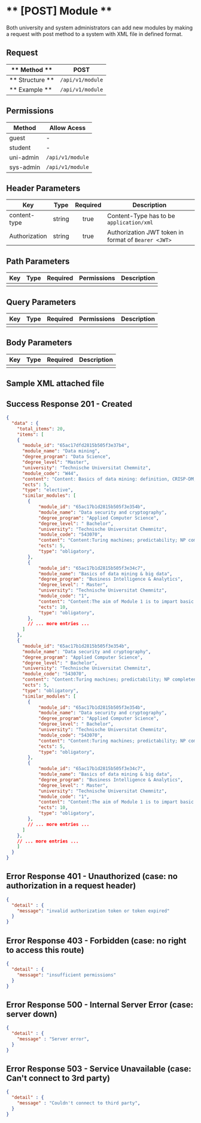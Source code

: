 # ** [POST] Module **

Both university and system administrators can add new modules by making a request with post method to a system with XML file in defined format.

## Request

| ** Method **     | POST                             |
| ---------------- | ---------------------------------|
| ** Structure **  | `/api/v1/module`                 |
| ** Example **    | `/api/v1/module`                 |

## Permissions

| Method          | Allow Acess                       |
| ----------------| ----------------------------------|
| guest           | -                                 |
| student         | -                                 |
| uni-admin       | `/api/v1/module`                  |
| sys-admin       | `/api/v1/module`                  |

## Header Parameters

| Key                 | Type       | Required  | Description                                         |
| ------------------- | :--------: | :-------: | --------------------------------------------------- |
| content-type        | string     | true      | Content-Type has to be `application/xml`           |
| Authorization       | string     | true      | Authorization JWT token in format of `Bearer <JWT>` |

## Path Parameters

| Key       | Type      | Required     | Permissions  | Description                     |
| --------- | :-------: | :----------: | :----------: | ------------------------------- |
|           |           |              |              |                                 |

## Query Parameters

| Key       | Type      | Required     | Permissions  | Description                     |
| --------- | :-------: | :----------: | :----------: | ------------------------------- |
|           |           |              |              |                                 |

## Body Parameters

| Key          | Type         | Required     | Description                               |
| ------------ | :----------: | :----------: | ----------------------------------------- |
|              |              |              |                                           |


## Sample XML attached file
<!-- TODO -->

## Success Response 201 - Created
```json
{
  "data" : {
    "total_items": 20,
    "items": [
    {
      "module_id": "65ac17dfd2815b505f3e37b4",
      "module_name": "Data mining",
      "degree_program": "Data Science",
      "degree_level": "Master",
      "university": "Technische Universitat Chemnitz",
      "module_code": "W44",
      "content": "Content: Basics of data mining: definition, CRISP-DM, business areas of application of data mining, web mining and text mining Overview of the essential methods and technologies for evaluating and pattern recognition in data using appropriate methods Aim:The students will be able to evaluate structured data sets in a targeted manner using the available methods and technologies.",
      "ects": 5,
      "type": "elective",
      "similar_modules": [
        {
            "module_id": "65ac17b1d2815b505f3e354b",
            "module_name": "Data security and cryptography",
            "degree_program": "Applied Computer Science",
            "degree_level": " Bachelor",
            "university": "Technische Universitat Chemnitz",
            "module_code": "543070",
            "content": "Content:Turing machines; predictability; NP completeness; classic and modern cryptographic methods; digital signatures; Hash functions Aim:Understanding aspects of the complexity of algorithmic problems and their importance for data security",
            "ects": 5,
            "type": "obligatory",
        },
        {
            "module_id": "65ac17b1d2815b505f3e34c7",
            "module_name": "Basics of data mining & big data",
            "degree_program": "Business Intelligence & Analytics",
            "degree_level": " Master",
            "university": "Technische Universitat Chemnitz",
            "module_code": "1",
            "content": "Content:The aim of Module 1 is to impart basic knowledge in the areas of business intelligence and business analytics. The module offers students an overview of the essential methods and technologies for evaluation and pattern recognition in data using statistical methods. In addition, an overview of the challenges and solution approaches of managing big data, i.e. H. of large, polystructured data sets. Aim:Students acquire basic methodological and technology-specific knowledge and skills in the subject areas of “Business Intelligence” and “Business Analytics” for analyzing data in the company. You will be able to evaluate structured data in a targeted manner using the available methods and technologies. In addition, the students should get to know the possible uses and challenges of big data, gain a basic knowledge of the technologies and be able to assess the feasibility or possible applications in a business context. The main focus here is on the analysis of large, polystructured data sets.",
            "ects": 10,
            "type": "obligatory",
        },
        // ... more entries ...
      ]
    },
    {
      "module_id": "65ac17b1d2815b505f3e354b",
      "module_name": "Data security and cryptography",
      "degree_program": "Applied Computer Science",
      "degree_level": " Bachelor",
      "university": "Technische Universitat Chemnitz",
      "module_code": "543070",
      "content": "Content:Turing machines; predictability; NP completeness; classic and modern cryptographic methods; digital signatures; Hash functions Aim:Understanding aspects of the complexity of algorithmic problems and their importance for data security",
      "ects": 5,
      "type": "obligatory",
      "similar_modules": [
        {
            "module_id": "65ac17b1d2815b505f3e354b",
            "module_name": "Data security and cryptography",
            "degree_program": "Applied Computer Science",
            "degree_level": " Bachelor",
            "university": "Technische Universitat Chemnitz",
            "module_code": "543070",
            "content": "Content:Turing machines; predictability; NP completeness; classic and modern cryptographic methods; digital signatures; Hash functions Aim:Understanding aspects of the complexity of algorithmic problems and their importance for data security",
            "ects": 5,
            "type": "obligatory",
        },
        {
            "module_id": "65ac17b1d2815b505f3e34c7",
            "module_name": "Basics of data mining & big data",
            "degree_program": "Business Intelligence & Analytics",
            "degree_level": " Master",
            "university": "Technische Universitat Chemnitz",
            "module_code": "1",
            "content": "Content:The aim of Module 1 is to impart basic knowledge in the areas of business intelligence and business analytics. The module offers students an overview of the essential methods and technologies for evaluation and pattern recognition in data using statistical methods. In addition, an overview of the challenges and solution approaches of managing big data, i.e. H. of large, polystructured data sets. Aim:Students acquire basic methodological and technology-specific knowledge and skills in the subject areas of “Business Intelligence” and “Business Analytics” for analyzing data in the company. You will be able to evaluate structured data in a targeted manner using the available methods and technologies. In addition, the students should get to know the possible uses and challenges of big data, gain a basic knowledge of the technologies and be able to assess the feasibility or possible applications in a business context. The main focus here is on the analysis of large, polystructured data sets.",
            "ects": 10,
            "type": "obligatory",
        },
        // ... more entries ...
      ]
    },
    // ... more entries ...
    ]
  }
}
```


## Error Response 401 - Unauthorized (case: no authorization in a request header)
```json
{
  "detail" : {
    "message": "invalid authorization token or token expired"
  }
}
```

## Error Response 403 - Forbidden (case: no right to access this route)
```json
{
  "detail" : {
    "message": "insufficient permissions"
  }
}
```


## Error Response 500 - Internal Server Error (case: server down)
```json
{
  "detail" : {
    "message" : "Server error",
  }
}
```

## Error Response 503 - Service Unavailable (case: Can't connect to 3rd party)
```json
{
  "detail" : {
    "message" : "Couldn't connect to third party",
  }
}
```
